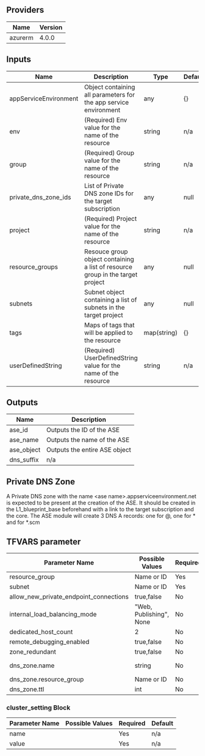 ## Providers

| Name    | Version |
| ------- | ------- |
| azurerm | 4.0.0   |

## Inputs

| Name                    | Description                                                                    | Type        | Default | Required |
| ----------------------- | ------------------------------------------------------------------------------ | ----------- | ------- | :------: |
| appServiceEnvironment   | Object containing all parameters for the app service environment               | any         | {}      |    no    |
| env                     | (Required) Env value for the name of the resource                              | string      | n/a     |   yes    |
| group                   | (Required) Group value for the name of the resource                            | string      | n/a     |   yes    |
| private\_dns\_zone\_ids | List of Private DNS zone IDs for the target subscription                       | any         | null    |    no    |
| project                 | (Required) Project value for the name of the resource                          | string      | n/a     |   yes    |
| resource\_groups        | Resouce group object containing a list of resource group in the target project | any         | null    |    no    |
| subnets                 | Subnet object containing a list of subnets in the target project               | any         | null    |    no    |
| tags                    | Maps of tags that will be applied to the resource                              | map(string) | {}      |    no    |
| userDefinedString       | (Required) UserDefinedString value for the name of the resource                | string      | n/a     |   yes    |

## Outputs

| Name        | Description                   |
| ----------- | ----------------------------- |
| ase\_id     | Outputs the ID of the ASE     |
| ase\_name   | Outputs the name of the ASE   |
| ase\_object | Outputs the entire ASE object |
| dns\_suffix | n/a                           |

## Private DNS Zone

A Private DNS zone with the name \<ase name\>.appserviceenvironment.net is expected to be present at the creation of the ASE. It should be created in the L1_blueprint_base beforehand with a link to the target subscription and the core. The ASE module will create 3 DNS A records: one for @, one for * and for *.scm

## TFVARS parameter



| Parameter Name                         | Possible Values         | Required | Default                                |
| -------------------------------------- | ----------------------- | -------- | -------------------------------------- |
| resource_group                         | Name or ID              | Yes      | n/a                                    |
| subnet                                 | Name or ID              | Yes      | n/a                                    |
| allow_new_private_endpoint_connections | true,false              | No       | false                                  |
| internal_load_balancing_mode           | "Web, Publishing", None | No       | "Web, Publishing"                      |
| dedicated_host_count                   | 2                       | No       | null                                   |
| remote_debugging_enabled               | true,false              | No       | false                                  |
| zone_redundant                         | true,false              | No       | false                                  |
| dns_zone.name                          | string                  | No       | \<ase name\>.appserviceenvironment.net |
| dns_zone.resource_group                | Name or ID              | No       | DNS                                    |
| dns_zone.ttl                           | int                     | No       | 60                                     |

### cluster_setting Block

| Parameter Name | Possible Values | Required | Default |
| -------------- | --------------- | -------- | ------- |
| name           |                 | Yes      | n/a     |
| value          |                 | Yes      | n/a     |

